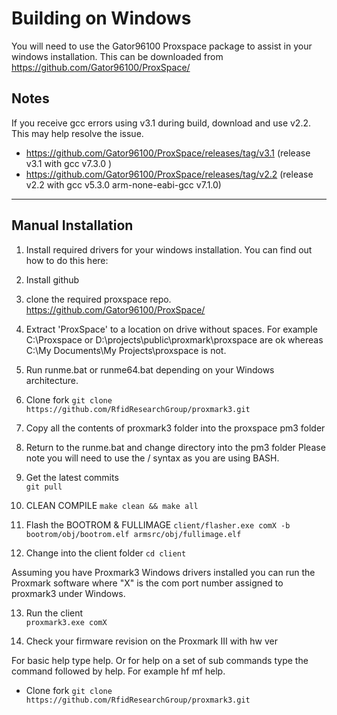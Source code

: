 # Building on Windows
You will need to use the Gator96100 Proxspace package to assist in your windows installation.
This can be downloaded from https://github.com/Gator96100/ProxSpace/

## Notes
If you receive gcc errors using v3.1 during build, download and use v2.2. This may help resolve the issue.

- https://github.com/Gator96100/ProxSpace/releases/tag/v3.1   (release v3.1 with gcc v7.3.0 )
- https://github.com/Gator96100/ProxSpace/releases/tag/v2.2   (release v2.2 with gcc v5.3.0 arm-none-eabi-gcc v7.1.0)

---
## Manual Installation
1) Install required drivers for your windows installation.
You can find out how to do this here: 

2) Install github

3) clone the required proxspace repo. https://github.com/Gator96100/ProxSpace/

4) Extract 'ProxSpace' to a location on drive without spaces. 
For example C:\Proxspace or D:\projects\public\proxmark\proxspace are ok whereas C:\My Documents\My Projects\proxspace is not.

5) Run runme.bat or runme64.bat depending on your Windows architecture.


6) Clone fork
`git clone https://github.com/RfidResearchGroup/proxmark3.git`

7) Copy all the contents of proxmark3 folder into the proxspace pm3 folder

8) Return to the runme.bat and change directory into the pm3 folder 
Please note you will need to use the / syntax as you are using BASH.

9) Get the latest commits	
`git pull`

10) CLEAN COMPILE
`make clean && make all`

11) Flash the BOOTROM & FULLIMAGE
`client/flasher.exe comX -b bootrom/obj/bootrom.elf armsrc/obj/fullimage.elf`
	
12) Change into the client folder
`cd client`

Assuming you have Proxmark3 Windows drivers installed you can run the Proxmark software where "X" is the com port number assigned to proxmark3 under Windows. 

13) Run the client	
`proxmark3.exe comX`

14) Check your firmware revision on the Proxmark III with hw ver

For basic help type help. Or for help on a set of sub commands type the command followed by help. For example hf mf help.



- Clone fork
`git clone https://github.com/RfidResearchGroup/proxmark3.git`



